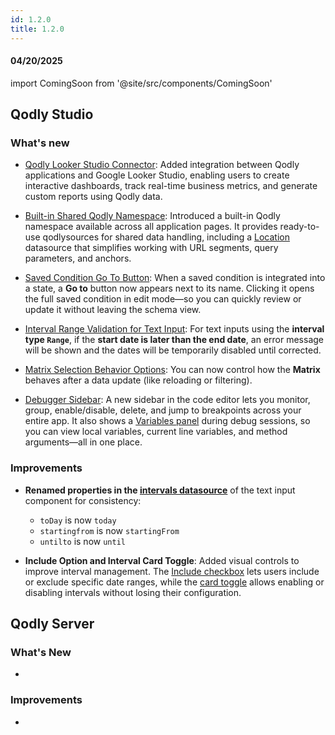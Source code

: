 ```yaml
---
id: 1.2.0
title: 1.2.0
---
```



#### 04/20/2025

import ComingSoon from '@site/src/components/ComingSoon'



## Qodly Studio

<h3>What's new</h3>

- [Qodly Looker Studio Connector](../qodlyLookerStudio/qodlyLookerStudioConnector): Added integration between Qodly applications and Google Looker Studio, enabling users to create interactive dashboards, track real-time business metrics, and generate custom reports using Qodly data.

- [Built-in Shared Qodly Namespace](../studio/pageLoaders/qodlySources.md#built-in-shared-qodly-namespace): Introduced a built-in Qodly namespace available across all application pages. It provides ready-to-use qodlysources for shared data handling, including a [Location](../studio/pageLoaders/qodlySources.md#qodlysource-location) datasource that simplifies working with URL segments, query parameters, and anchors.

- [Saved Condition Go To Button](../studio/pageLoaders/states/conditionalState.md#saved-condition-integration): When a saved condition is integrated into a state, a **Go to** button now appears next to its name. Clicking it opens the full saved condition in edit mode—so you can quickly review or update it without leaving the schema view.

- [Interval Range Validation for Text Input](../studio/pageLoaders/components/textinput.md#intervals-for-date-input): For text inputs using the **interval type `Range`**, if the **start date is later than the end date**, an error message will be shown and the dates will be temporarily disabled until corrected. 

- [Matrix Selection Behavior Options](../studio/pageLoaders/components/matrix.md#properties-customization): You can now control how the **Matrix** behaves after a data update (like reloading or filtering).

- [Debugger Sidebar](../studio/debugging.md#managing-breakpoints): A new sidebar in the code editor lets you monitor, group, enable/disable, delete, and jump to breakpoints across your entire app. It also shows a [Variables panel](../studio/debugging.md#variables-panel) during debug sessions, so you can view local variables, current line variables, and method arguments—all in one place.


<h3> Improvements </h3> 

- **Renamed properties in the [intervals datasource](../studio/pageLoaders/components/textinput.md#params-object-properties)** of the text input component for consistency:

    - `toDay` is now `today`
    - `startingfrom` is now `startingFrom`
    - `untilto` is now `until`

- **Include Option and Interval Card Toggle**: Added visual controls to improve interval management. The [Include checkbox](../studio/pageLoaders/components/textinput.md#include-checkbox-within-the-card) lets users include or exclude specific date ranges, while the [card toggle](../studio/pageLoaders/components/textinput.md#card-toggle-top-right) allows enabling or disabling intervals without losing their configuration.


## Qodly Server

<h3> What's New </h3>

- 

<h3> Improvements </h3> 

- 